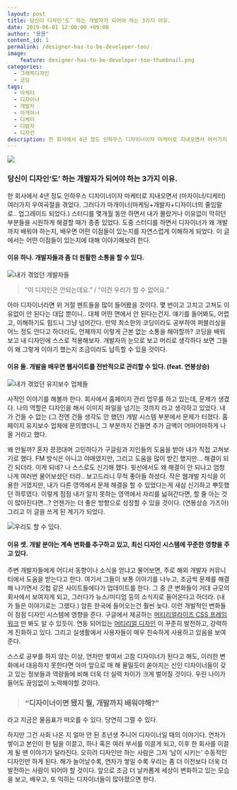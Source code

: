 ```yaml
---
layout: post
title: 당신이 디자인‘도’ 하는 개발자가 되어야 하는 3가지 이유.
date: 2019-06-01 12:00:00 +09:00
author: "묭묭"
content_id: 1
permalink: /designer-has-to-be-developer-too/
image:
    feature: designer-has-to-be-developer-too-thumbnail.png
categories:
  - 그래픽디자인
  - 코딩
tags:
  - 마케터
  - 디자이너
  - 개발자
  - 마개이너
  - 디케터
  - 디발자
  - 디자인
description: 한 회사에서 4년 정도 인하우스 디자이너이자 마케터로 지내오면서 여러가지 우여곡절을 겪었다. 그러다가 마개이너 스터디를 수개월 동안 진행하며 디자이너가 왜 개발까지 배워야 하는지, 배우면 어떤 이점들이 있는지를 자연스럽게 이해하게 되었다. 어떤 이점들이 있는지 이야기 해보자.
---
```


![](https://images.unsplash.com/photo-1524749292158-7540c2494485?ixlib=rb-1.2.1&ixid=eyJhcHBfaWQiOjEyMDd9&auto=format&fit=crop&w=1050&q=80)

### 당신이 디자인‘도’ 하는 개발자가 되어야 하는 3가지 이유.

한 회사에서 4년 정도 인하우스 디자이너이자 마케터로 지내오면서 (마자이너/디케터) 여러가지 우여곡절을 겪었다. 그러다가 마개이너(마케팅+개발자+디자이너의 줄임말로.. 업그레이드 되었다.) 스터디를 몇개월 동안 하면서 내가 몰랐거나 이유없이 막히던 부분들을 시원하게 해결할 때가 종종 있었다. 도중 스터디를 하면서 디자이너가 왜 개발까지 배워야 하는지, 배우면 어떤 이점들이 있는지를 자연스럽게 이해하게 되었다. 이 글에서는 어떤 이점들이 있는지에 대해 이야기해보려 한다.

<!--more-->

#### 이유 하나. 개발자들과 좀 더 원활한 소통을 할 수 있다.

![내가 겪었던 개발자들](https://media.giphy.com/media/RddAJiGxTPQFa/200w_d.gif)

>  “이 디자인은 안되는데요.” / “이건 우리가 할 수 없어요.”

아마 디자이너라면 위 거절 멘트들을 많이 들어봤을 것이다. 몇 번이고 고치고 고쳐도 이유없이 안 된다는 대답  뿐이니.. 대체 어떤 면에서 안 된다는건지. 얘기를 들어봐도, 어렵고, 이해하기도 힘드니 그냥 넘어간다. 만약 최소한의 코딩이라도 공부하여 퍼블리싱을 어느 정도 안다고 하더라도, 언제까지 이렇게 근본 없는 소통을 해야할까? 코딩을 배워보고 내 디자인에 스스로 적용해보자. 개발자의 눈으로 보고 머리로 생각하다 보면 그들이 왜 그렇게 이야기 했는지 조금이라도 납득할 수 있을 것이다.





#### 이유 둘. 개발을 배우면 웹사이트를 전반적으로 관리할 수 있다. (feat. 연봉상승)

![내가 겪었던 유지보수 업체들](https://media.giphy.com/media/YWFmlljmSpo6k/giphy.gif)

사적인 이야기를 해볼까 한다. 회사에서 홈페이지 관리 업무를 하고 있는데, 문제가 생겼다. 나의 역할은 디자인을 해서 이미지 파일을 넘기는 것까지 라고 생각하고 있었다. 내가 건들 수 없는 (그 전엔 건들 생각도 안 했던) 개발 시스템 부분에서 문제가 터졌다. 홈페이지 유지보수 업체에 문의했더니, 그 부분까지 건들면 추가 금액이 어마어마하게 나올 거라고 했다.

왜 안될까? 혼자 끙끙대며 고민하다가 구글링과 지인들의 도움을 받아 내가 직접 고쳐보기로 했다. FM 방식은 아니고 야매였지만, 그리고 도움을 많이 받긴 했지만… 해결이 되긴 되더라. 이게 되네? 나 스스로도 신기해 했다. 윗선에서도 왜 해결이 안 되냐고 엄청나게 여러번 물어보셨던 터라.. 보고드리니 무척 좋아들 하셨다. 작은 웹개발 지식을 이용한 거였지만, 내가 다른 영역에서 문제 해결을 할 수 있었다는게 새삼 신기하고 뿌듯했던 하루였다. 이렇게 점점 내가 알지 못하는 영역에서 자리를 넓혀간다면, 할 줄 아는 것이 많아진다면…? 언젠가는 더 좋은 방향으로 성장할 수 있을 것이다. (연봉상승 가즈아) 그리고 이 글을 쓰게 된 계기가 되었다.





![우리도 할 수 있다.](https://images.unsplash.com/photo-1524749292158-7540c2494485?ixlib=rb-1.2.1&ixid=eyJhcHBfaWQiOjEyMDd9&auto=format&fit=crop&w=1050&q=80)


#### 이유 셋. 개발 분야는 계속 변화를 추구하고 있고, 최신 디자인 시스템에 꾸준한 영향을 주고 있다.

주변 개발자들에게 어디서 동향이나 소식을 얻냐고 물어보면, 주로 해외 개발자 커뮤니티에서 도움을 받는다고 한다. 여기서 그들이 보통 이야기를 나누고, 조금씩 문제를 해결해 나가면서 깃헙 같은 사이트들에다가 업데이트를 한다. 그 중 큰 변화들이 거대 규모의 회사에서 보여지게 되고, 그러다가 뉴스/미디엄 등의 소식지로 들어온다고 하더라. (내가 들은 이야기로는 그랬다.) 암튼 한국에 들어오는건 훨씬 늦다. 이런 개발적인 변화들이 점점 디자인 시스템에 영향을 준다. 구글에서 제공하는 [머티리얼라이즈 CSS 프레임 워크](<https://materializecss.com/>) 만 봐도 알 수 있듯이. 연동 되어있는 [머티리얼 디자인](<https://material.io/design/>) 이 꾸준히 발전하고, 강력하게 진화하고 있다. 그리고 실생활에서 사용자들이 매우 친숙하게 사용하고 있음을 보여준다.

스스로 공부를 하지 않는 이상, 연차만 쌓여서 고참 디자이너가 된다고 해도, 이러한 변화에서 대응하지 못한다면 아마 앞으로 매 해 물밀듯이 쏟아지는 신인 디자이너들이 갖고 있는 정보들과 역량들에 비해 더욱 더 실력 차이가 크게 벌어질 것이다. 우린 나이가 들어도 끊임없이 노력해야할 것이다.





> ### **“디자이너이면 됐지 뭘, 개발까지 배워야해?”**



라고 지금은 물음표가 떠오를 수 있다. 당연히 그럴 수 있다.

하지만 그건 사회 나온 지 얼마 안 된 초년생 주니어 디자이너일 때의 이야기다. 연차가 쌓이고 본인이 한 팀을 이끌고, 하나 혹은 여러 부서를 이끌게 되고, 이후 한 회사를 이끌게 될 땐 이야기가 달라진다. 오히려 디자인만 하는 사람은 그저 ‘남이 시키는’ 수동적인 디자인만 하게 된다. 해가 늘어날수록, 연차가 쌓일 수록 우리는 좀 더 이전보다 더욱 더 발전하는 사람이 되어야 할 것이다. 앞으로 조금 더 날카롭게 세상이 변화하고 있는 모습을 보고, 배우고, 또 익히는 디자이너들이 많아졌으면 한다.
